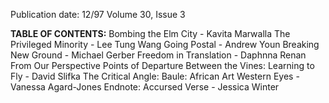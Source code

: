 Publication date: 12/97
Volume 30, Issue 3

**TABLE OF CONTENTS:**
Bombing the Elm City - Kavita Marwalla
The Privileged Minority - Lee Tung Wang
Going Postal - Andrew Youn
Breaking New Ground - Michael Gerber
Freedom in Translation - Daphnna Renan
From Our Perspective
Points of Departure
Between the Vines: Learning to Fly - David Slifka
The Critical Angle: Baule: African Art Western Eyes - Vanessa Agard-Jones
Endnote: Accursed Verse - Jessica Winter

